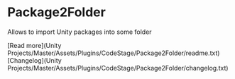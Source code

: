 # Package2Folder
Allows to import Unity packages into some folder

[Read more](Unity Projects/Master/Assets/Plugins/CodeStage/Package2Folder/readme.txt)
[Changelog](Unity Projects/Master/Assets/Plugins/CodeStage/Package2Folder/changelog.txt)
